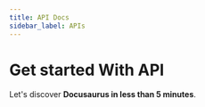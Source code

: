 ```yaml
---
title: API Docs
sidebar_label: APIs
---
```


# Get started With API

Let's discover **Docusaurus in less than 5 minutes**.
